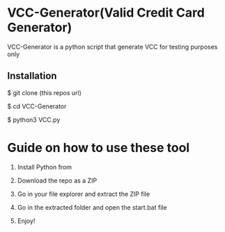 # VCC-Generator(Valid Credit Card Generator)
VCC-Generator is a python script that generate VCC for testing purposes only<br>   

 
<h2>Installation</h2>
 
<p>$ git clone (this repos url)</p> 
<p>$ cd VCC-Generator</p>  
<p>$ python3 VCC.py</p>    
   
# Guide on how to use these tool    
  
1. Install Python from
 
2. Download the repo as a ZIP   
  
3. Go in your file explorer and extract the ZIP file 
      
4. Go in the extracted folder and open the start.bat file 
 
5. Enjoy!